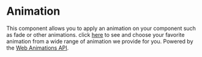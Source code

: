 # Animation

This component allows you to apply an animation on your component such as fade or other animations. click [here](https://htmlplus.io/animations) to see and choose your favorite animation from a wide range of animation we provide for you. Powered by the [Web Animations API](https://developer.mozilla.org/en-US/docs/Web/API/Web_Animations_API).

<Playground />

<Usage />

<Api />

<Examples />

<Example value="default" />

<Example value="name" />

<Example value="duration" />
